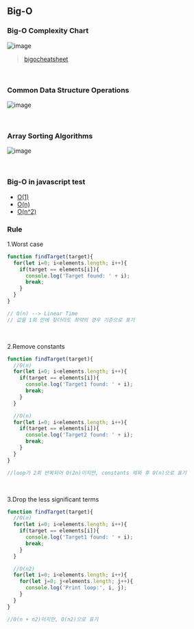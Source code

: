 ## Big-O

### Big-O Complexity Chart
![image](https://user-images.githubusercontent.com/83585224/140643583-c1522c09-472e-4254-ae7e-252a34b279b7.png)
> [bigocheatsheet](https://www.bigocheatsheet.com/)

<br>

### Common Data Structure Operations
![image](https://user-images.githubusercontent.com/83585224/140643667-1fcdd2e2-31fb-4eed-b515-370cb2f47754.png)

<br>

### Array Sorting Algorithms
![image](https://user-images.githubusercontent.com/83585224/140643692-6cb9388b-9e96-49dc-95fa-3e7558f2ec3a.png)

<br>

### Big-O in javascript test
- [O(1)](./o_1.js)
- [O(n)](./o_n.js)
- [O(n^2)](./o_e2.js)

### Rule
1.Worst case
```javascript
function findTarget(target){
  for(let i=0; i<elements.length; i++){
    if(target == elements[i]){
      console.log('Target found: ' + i);
      break;
    }
  }
}

// O(n) --> Linear Time
// 값을 1회 만에 찾더라도 최악의 경우 기준으로 표기
```

<br>

2.Remove constants
```javascript
function findTarget(target){
  //O(n)
  for(let i=0; i<elements.length; i++){
    if(target == elements[i]){
      console.log('Target1 found: ' + i);
      break;
    }
  }

  //O(n)
  for(let i=0; i<elements.length; i++){
    if(target == elements[i]){
      console.log('Target2 found: ' + i);
      break;
    }
  }  
}

//loop가 2회 반복되어 O(2n)이지만, constants 제외 후 O(n)으로 표기
```


<br>

3.Drop the less significant terms
```javascript
function findTarget(target){
  //O(n)
  for(let i=0; i<elements.length; i++){
    if(target == elements[i]){
      console.log('Target1 found: ' + i);
      break;
    }
  }

  //O(n2)
  for(let i=0; i<elements.length; i++){
    for(let j=0; j<elements.length; j++){
      console.log('Print loop:', i, j);
    }      
  }  
}

//O(n + n2)이지만, O(n2)으로 표기
```

